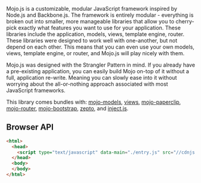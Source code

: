 Mojo.js is a customizable, modular JavaScript framework inspired by Node.js and Backbone.js. The framework is entirely modular - everything is broken out into smaller, more manageable libraries that allow you to cherry-pick exactly what features you want to use for your application. These libraries include the application, models, views, template engine, router. These libraries were designed to work well with one-another, but not depend on each other. This means that you can even use your own models, views, template engine, or router, and Mojo.js will play nicely with them.

Mojo.js was designed with the Strangler Pattern in mind. If you already have a pre-existing application, you can easily build Mojo on-top of it without a full, application re-write. Meaning you can slowly ease into it without worrying about the all-or-nothing approach associated with most JavaScript frameworks.

This library comes bundles with: 
[mojo-models](/mojo-js/mojo-models), [views](/mojo-js/mojo-views), [mojo-paperclip](/mojo-js/paperclip.js),
[mojo-router](/mojo-js/mojo-router.js), [mojo-bootstrap](/mojo-js/mojo-bootstrap), [zepto](http://zeptojs.com/), and [inject.js](http://www.injectjs.com/).

## Browser API


```html
<html>
  <head>
    <script type="text/javascript" data-main="./entry.js" src="//cdnjs.cloudflare.com/ajax/libs/mojo/0.9.0/mojo.min.js" />
  </head>
  <body>
  </body>
</html>
```

### 
